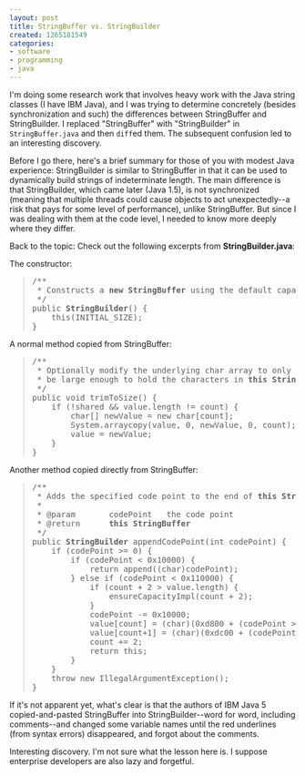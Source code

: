 ```yaml
---
layout: post
title: StringBuffer vs. StringBuilder
created: 1265181549
categories:
- software
- programming
- java
---
```

I'm doing some research work that involves heavy work with the Java string classes (I have IBM Java), and I was trying to determine concretely (besides synchronization and such) the differences between StringBuffer and StringBuilder. I replaced "StringBuffer" with "StringBuilder" in <code>StringBuffer.java</code> and then <code>diff</code>ed them. The subsequent confusion led to an interesting discovery.

Before I go there, here's a brief summary for those of you with modest Java experience: StringBuilder is similar to StringBuffer in that it can be used to dynamically build strings of indeterminate length. The main difference is that StringBuilder, which came later (Java 1.5), is not synchronized (meaning that multiple threads could cause objects to act unexpectedly--a risk that pays for some level of performance), unlike StringBuffer. But since I was dealing with them at the code level, I needed to know more deeply where they differ.

Back to the topic: Check out the following excerpts from <strong>StringBuilder.java</strong>:

The constructor:
<blockquote>
<pre>/**
 * Constructs a <strong>new StringBuffer</strong> using the default capacity.
 */
public <strong>StringBuilder</strong>() {
	this(INITIAL_SIZE);
}
</pre>
</blockquote>

A normal method copied from StringBuffer:
<blockquote><pre>/**
 * Optionally modify the underlying char array to only
 * be large enough to hold the characters in <strong>this StringBuffer</strong>.
 */
public void trimToSize() {
	if (!shared && value.length != count) {
		char[] newValue = new char[count];
		System.arraycopy(value, 0, newValue, 0, count);
		value = newValue;
	}
}</pre></blockquote>

Another method copied directly from StringBuffer:
<blockquote><pre>/**
 * Adds the specified code point to the end of <strong>this StringBuffer</strong>.
 *
 * @param		codePoint	the code point
 * @return		<strong>this StringBuffer</strong>
 */
public <strong>StringBuilder</strong> appendCodePoint(int codePoint) {
	if (codePoint >= 0) {
		if (codePoint < 0x10000) {
			return append((char)codePoint);
		} else if (codePoint < 0x110000) {
			if (count + 2 > value.length) {
				ensureCapacityImpl(count + 2);
			}
			codePoint -= 0x10000;
			value[count] = (char)(0xd800 + (codePoint >> 10));
			value[count+1] = (char)(0xdc00 + (codePoint & 0x3ff));
			count += 2;
			return this;
		}
	}
	throw new IllegalArgumentException();
}</pre></blockquote>

If it's not apparent yet, what's clear is that the authors of IBM Java 5 copied-and-pasted StringBuffer into StringBuilder--word for word, including comments--and changed some variable names until the red underlines (from syntax errors) disappeared, and forgot about the comments.

Interesting discovery. I'm not sure what the lesson here is. I suppose enterprise developers are also lazy and forgetful.
